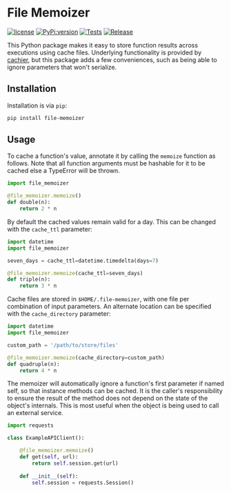 # File Memoizer

[![license](https://img.shields.io/github/license/lordjabez/file-memoizer?color=blue&label=License)](https://opensource.org/licenses/MIT)
[![PyPi:version](https://img.shields.io/pypi/v/file-memoizer?color=blue&label=PyPI)](https://pypi.org/project/file-memoizer/)
[![Tests](https://github.com/lordjabez/file-memoizer/actions/workflows/test.yml/badge.svg)](https://github.com/lordjabez/file-memoizer/actions/workflows/test.yml)
[![Release](https://github.com/lordjabez/file-memoizer/actions/workflows/release.yml/badge.svg)](https://github.com/lordjabez/file-memoizer/actions/workflows/release.yml)

This Python package makes it easy to store function results across executions using cache files.
Underlying functionality is provided by [cachier](https://github.com/python-cachier/cachier), but
this package adds a few conveniences, such as being able to ignore parameters that won't serialize.


## Installation

Installation is via `pip`:

```bash
pip install file-memoizer
```


## Usage

To cache a function's value, annotate it by calling the `memoize`
function as follows. Note that all function arguments must be hashable
for it to be cached else a TypeError will be thrown.

```python
import file_memoizer

@file_memoizer.memoize()
def double(n):
    return 2 * n
```

By default the cached values remain valid for a day. This can be changed
with the `cache_ttl` parameter:

```python
import datetime
import file_memoizer

seven_days = cache_ttl=datetime.timedelta(days=7)

@file_memoizer.memoize(cache_ttl=seven_days)
def triple(n):
    return 3 * n
```

Cache files are stored in `$HOME/.file-memoizer`, with one file per
combination of input parameters. An alternate location can be specified
with the `cache_directory` parameter:

```python
import datetime
import file_memoizer

custom_path = '/path/to/store/files'

@file_memoizer.memoize(cache_directory=custom_path)
def quadruple(n):
    return 4 * n
```

The memoizer will automatically ignore a function's first parameter if named self,
so that instance methods can be cached. It is the caller's responsibility to ensure
the result of the method does not depend on the state of the object's internals.
This is most useful when the object is being used to call an external service.

```python
import requests

class ExampleAPIClient():

    @file_memoizer.memoize()
    def get(self, url):
        return self.session.get(url)
    
    def __init__(self):
        self.session = requests.Session()
```
